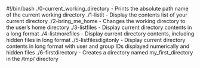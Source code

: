 #!/bin/bash
./0-current_working_directory - Prints the absolute path name of the current working directory
./1-listit - Display the contents list of your current directory
./2-bring_me_home - Changes the working directory to the user’s home directory
./3-listfiles - Display current directory contents in a long format
./4-listmorefiles - Display current directory contents, including hidden files in long format
./5-listfilesdigitonly - Display current directory contents in long format with user and group IDs displayed numerically and hidden files
./6-firstdirectory - Creates a directory named my_first_directory in the /tmp/ directory
